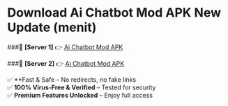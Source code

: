 # Download Ai Chatbot Mod APK New Update (menit)  



###🔹 **[Server 1]** 👉 [Ai Chatbot Mod APK](https://apkcomod.com?title=Ai_Chatbot_Mod_APK) 

###🔹 **[Server 2]** 👉 [Ai Chatbot Mod APK](https://apkcomod.com?title=Ai_Chatbot_Mod_APK)  

✅ **Fast & Safe – No redirects, no fake links  
✅ **100% Virus-Free & Verified** – Tested for security  
✅ **Premium Features Unlocked** – Enjoy full access  


